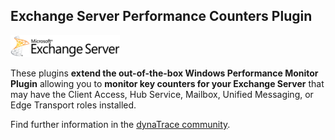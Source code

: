 ## Exchange Server Performance Counters Plugin


![images_community/download/attachments/73400866/icon.png](images_community/download/attachments/73400866/icon.png)

These plugins **extend the out-of-the-box Windows Performance Monitor Plugin** allowing you to **monitor key counters for your Exchange Server** that may have the Client Access, Hub Service, Mailbox,
Unified Messaging, or Edge Transport roles installed.

Find further information in the [dynaTrace community](https://community.dynatrace.com/community/display/DL/Exchange+Server+Performance+Counters+Plugin).